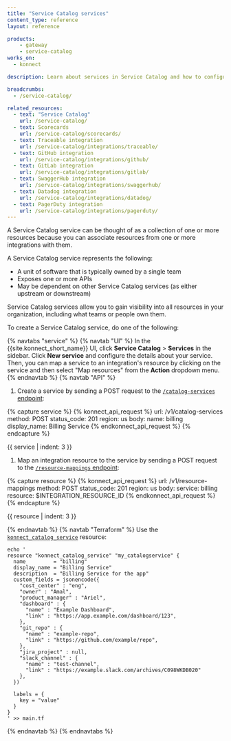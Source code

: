 ```yaml
---
title: "Service Catalog services"
content_type: reference
layout: reference

products:
    - gateway
    - service-catalog
works_on:
  - konnect

description: Learn about services in Service Catalog and how to configure them.

breadcrumbs:
  - /service-catalog/

related_resources:
  - text: "Service Catalog"
    url: /service-catalog/
  - text: Scorecards
    url: /service-catalog/scorecards/
  - text: Traceable integration
    url: /service-catalog/integrations/traceable/
  - text: GitHub integration
    url: /service-catalog/integrations/github/
  - text: GitLab integration
    url: /service-catalog/integrations/gitlab/
  - text: SwaggerHub integration
    url: /service-catalog/integrations/swaggerhub/
  - text: Datadog integration
    url: /service-catalog/integrations/datadog/
  - text: PagerDuty integration
    url: /service-catalog/integrations/pagerduty/
---
```


A Service Catalog service can be thought of as a collection of one or more resources because you can associate resources from one or more integrations with them.

A Service Catalog service represents the following:
* A unit of software that is typically owned by a single team
* Exposes one or more APIs 
* May be dependent on other Service Catalog services (as either upstream or downstream)  

Service Catalog services allow you to gain visibility into all resources in your organization, including what teams or people own them. 

To create a Service Catalog service, do one of the following:

{% navtabs "service" %}
{% navtab "UI" %}
In the {{site.konnect_short_name}} UI, click **Service Catalog** > **Services** in the sidebar. Click **New service** and configure the details about your service. Then, you can map a service to an integration's resource by clicking on the service and then select "Map resources" from the **Action** dropdown menu.
{% endnavtab %}
{% navtab "API" %}
1. Create a service by sending a POST request to the [`/catalog-services` endpoint](/api/konnect/service-catalog/v1/#/operations/create-catalog-service):
<!--vale off-->
{% capture service %}
{% konnect_api_request %}
url: /v1/catalog-services
method: POST
status_code: 201
region: us
body:
  name: billing
  display_name: Billing Service
{% endkonnect_api_request %}
{% endcapture %}

{{ service | indent: 3 }}
<!--vale on-->

1. Map an integration resource to the service by sending a POST request to the [`/resource-mappings` endpoint](/api/konnect/service-catalog/v1/#/operations/create-resource-mapping):
<!--vale off-->
{% capture resource %}
{% konnect_api_request %}
url: /v1/resource-mappings
method: POST
status_code: 201
region: us
body:
  service: billing
  resource: $INTEGRATION_RESOURCE_ID
{% endkonnect_api_request %}
{% endcapture %}

{{ resource | indent: 3 }}
<!--vale on-->
{% endnavtab %}
{% navtab "Terraform" %}
Use the [`konnect_catalog_service`](https://github.com/Kong/terraform-provider-konnect/blob/main/examples/resources/catalog_service.tf) resource:
```hcl
echo '
resource "konnect_catalog_service" "my_catalogservice" {
  name         = "billing"
  display_name = "Billing Service"
  description  = "Billing Service for the app"
  custom_fields = jsonencode({
    "cost_center" : "eng",
    "owner" : "Amal",
    "product_manager" : "Ariel",
    "dashboard" : {
      "name" : "Example Dashboard",
      "link" : "https://app.example.com/dashboard/123",
    },
    "git_repo" : {
      "name" : "example-repo",
      "link" : "https://github.com/example/repo",
    },
    "jira_project" : null,
    "slack_channel" : {
      "name" : "test-channel",
      "link" : "https://example.slack.com/archives/C098WKDB020"
    },
  })

  labels = {
    key = "value"
  }
}
' >> main.tf
```
{% endnavtab %}
{% endnavtabs %}


